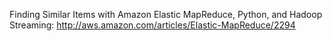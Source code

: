 Finding Similar Items with Amazon Elastic MapReduce, Python, and Hadoop Streaming:
http://aws.amazon.com/articles/Elastic-MapReduce/2294

